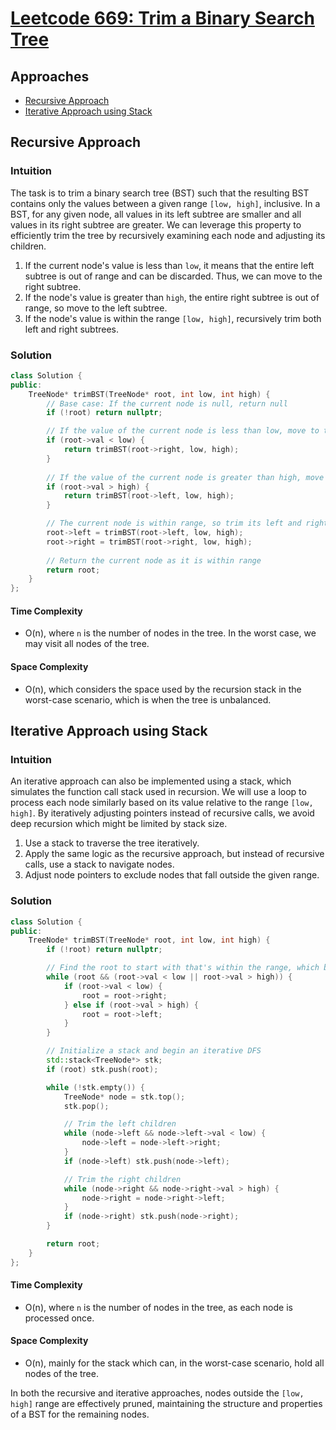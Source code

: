 # [Leetcode 669: Trim a Binary Search Tree](https://leetcode.com/problems/trim-a-binary-search-tree/)

## Approaches
- [Recursive Approach](#recursive-approach)
- [Iterative Approach using Stack](#iterative-approach-using-stack)

## Recursive Approach

### Intuition
The task is to trim a binary search tree (BST) such that the resulting BST contains only the values between a given range `[low, high]`, inclusive. In a BST, for any given node, all values in its left subtree are smaller and all values in its right subtree are greater. We can leverage this property to efficiently trim the tree by recursively examining each node and adjusting its children.

1. If the current node's value is less than `low`, it means that the entire left subtree is out of range and can be discarded. Thus, we can move to the right subtree.
2. If the node's value is greater than `high`, the entire right subtree is out of range, so move to the left subtree.
3. If the node's value is within the range `[low, high]`, recursively trim both left and right subtrees.

### Solution

```cpp
class Solution {
public:
    TreeNode* trimBST(TreeNode* root, int low, int high) {
        // Base case: If the current node is null, return null
        if (!root) return nullptr;

        // If the value of the current node is less than low, move to the right subtree
        if (root->val < low) {
            return trimBST(root->right, low, high);
        }
        
        // If the value of the current node is greater than high, move to the left subtree
        if (root->val > high) {
            return trimBST(root->left, low, high);
        }

        // The current node is within range, so trim its left and right subtrees
        root->left = trimBST(root->left, low, high);
        root->right = trimBST(root->right, low, high);
        
        // Return the current node as it is within range
        return root;
    }
};
```

#### Time Complexity
- O(n), where `n` is the number of nodes in the tree. In the worst case, we may visit all nodes of the tree.

#### Space Complexity
- O(n), which considers the space used by the recursion stack in the worst-case scenario, which is when the tree is unbalanced.

## Iterative Approach using Stack

### Intuition
An iterative approach can also be implemented using a stack, which simulates the function call stack used in recursion. We will use a loop to process each node similarly based on its value relative to the range `[low, high]`. By iteratively adjusting pointers instead of recursive calls, we avoid deep recursion which might be limited by stack size.

1. Use a stack to traverse the tree iteratively.
2. Apply the same logic as the recursive approach, but instead of recursive calls, use a stack to navigate nodes.
3. Adjust node pointers to exclude nodes that fall outside the given range.

### Solution

```cpp
class Solution {
public:
    TreeNode* trimBST(TreeNode* root, int low, int high) {
        if (!root) return nullptr;

        // Find the root to start with that's within the range, which becomes our new root
        while (root && (root->val < low || root->val > high)) {
            if (root->val < low) {
                root = root->right;
            } else if (root->val > high) {
                root = root->left;
            }
        }

        // Initialize a stack and begin an iterative DFS
        std::stack<TreeNode*> stk;
        if (root) stk.push(root);

        while (!stk.empty()) {
            TreeNode* node = stk.top();
            stk.pop();

            // Trim the left children
            while (node->left && node->left->val < low) {
                node->left = node->left->right;
            }
            if (node->left) stk.push(node->left);

            // Trim the right children
            while (node->right && node->right->val > high) {
                node->right = node->right->left;
            }
            if (node->right) stk.push(node->right);
        }

        return root;
    }
};
```

#### Time Complexity
- O(n), where `n` is the number of nodes in the tree, as each node is processed once.

#### Space Complexity
- O(n), mainly for the stack which can, in the worst-case scenario, hold all nodes of the tree.

In both the recursive and iterative approaches, nodes outside the `[low, high]` range are effectively pruned, maintaining the structure and properties of a BST for the remaining nodes.

